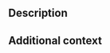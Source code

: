 ## Description

<!-- A clear and concise summary of the changes you have made, including any relevant motivation and context. -->

<!-- List the dependencies that are required for this change, if any. -->

<!-- Also include any issues that this pull request addresses. -->

## Additional context

<!-- Add any other information that's important and relevant to your pull request here, such as benchmarks or screenshots. -->
